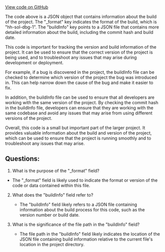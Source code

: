 [View code on GitHub](zoo-labs/zoo/blob/master/contracts/artifacts/@openzeppelin/contracts/access/Ownable.sol/Ownable.dbg.json)

The code above is a JSON object that contains information about the build of the project. The "_format" key indicates the format of the build, which is "hh-sol-dbg-1". The "buildInfo" key points to a JSON file that contains more detailed information about the build, including the commit hash and build date.

This code is important for tracking the version and build information of the project. It can be used to ensure that the correct version of the project is being used, and to troubleshoot any issues that may arise during development or deployment. 

For example, if a bug is discovered in the project, the buildInfo file can be checked to determine which version of the project the bug was introduced in. This can help narrow down the cause of the bug and make it easier to fix.

In addition, the buildInfo file can be used to ensure that all developers are working with the same version of the project. By checking the commit hash in the buildInfo file, developers can ensure that they are working with the same codebase and avoid any issues that may arise from using different versions of the project.

Overall, this code is a small but important part of the larger project. It provides valuable information about the build and version of the project, which can be used to ensure that the project is running smoothly and to troubleshoot any issues that may arise.
## Questions: 
 1. What is the purpose of the "_format" field?
   - The "_format" field is likely used to indicate the format or version of the code or data contained within this file.

2. What does the "buildInfo" field refer to?
   - The "buildInfo" field likely refers to a JSON file containing information about the build process for this code, such as the version number or build date.

3. What is the significance of the file path in the "buildInfo" field?
   - The file path in the "buildInfo" field likely indicates the location of the JSON file containing build information relative to the current file's location in the project directory.